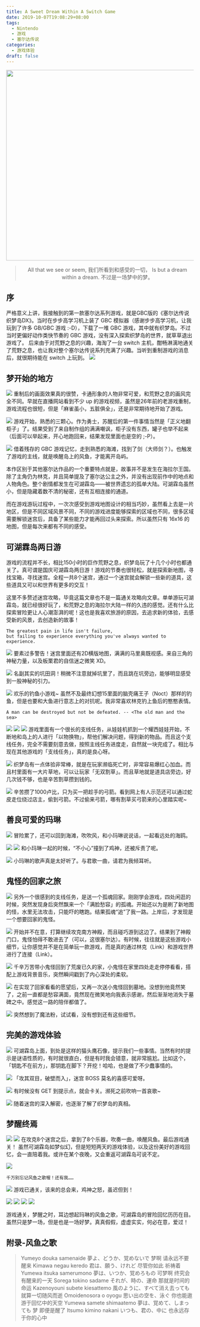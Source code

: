 ```yaml
---
title: A Sweet Dream Within A Switch Game
date: 2019-10-07T19:08:29+08:00
tags:
  - Nintendo
  - 游戏
  - 塞尔达传说
categories:
  - 游戏体验
draft: false
---
```

<div align=center>
<img src="https://image.seanxp.com/the-legend-of-zelda-links-awakening/0.jpg" width="512" height="512"></a><blockquote class="blockquote-center">All that we see or seem,
我们所看到和感受的一切，
Is but a dream within a dream.
不过是一场梦中的梦。
</blockquote>
</div>

<!--more-->

## 序
严格意义上讲，我接触到的第一款塞尔达系列游戏，就是GBC版的《塞尔达传说 织梦岛DX》。当时在步步高学习机上装了 GBC 模拟器（感谢步步高学习机，让我玩到了许多 GB/GBC 游戏 :-D），下载了一堆 GBC 游戏，其中就有织梦岛。不过当时更偏好动作类快节奏的 GBC 游戏，没有深入探索织梦岛的世界，就草草退出游戏了。
后来由于对荒野之息的兴趣，海淘了一台 switch 主机，酣畅淋漓地通关了荒野之息，也让我对整个塞尔达传说系列充满了兴趣。当听到重制游戏的消息后，就很期待能在 switch 上玩到。
![](https://image.seanxp.com/the-legend-of-zelda-links-awakening/1.jpg)

## 梦开始的地方
![](https://image.seanxp.com/the-legend-of-zelda-links-awakening/2.jpg)
重制后的画面效果真的很赞，卡通形象的人物非常可爱，和荒野之息的画风完全不同。早就在直播网站看到不少 up 的游戏视频，虽然是26年前的老游戏重制，游戏流程也很短，但是「麻雀虽小，五脏俱全」，还是非常期待地开始了游戏。

![](https://image.seanxp.com/the-legend-of-zelda-links-awakening/3.jpg)
游戏开始，熟悉的三颗心。作为勇士，苏醒后的第一件事情当然是「正义地翻柜子」了。结果受到了来自制作组的满满嘲讽，柜子没有东西，罐子也举不起来（后面可以举起来，开心地跑回来，结果发现里面也是空的 ;-P）。

![](https://image.seanxp.com/the-legend-of-zelda-links-awakening/4.jpg)
借着残存的 GBC 游戏记忆，走到熟悉的海滩，找到了剑（大师剑？）。也触发了游戏的主线，就是唤醒岛上的风鱼，才能离开岛屿。

本作区别于其他塞尔达作品的一个重要特点就是，故事并不是发生在海拉尔王国。除了主角仍为林克，并且简单提及了塞尔达公主之外，并没有出现前作中的地点和人物角色。整个剧情都发生在可湖霖岛——被世界遗忘的孤单大陆。可湖霖岛虽然小，但是隐藏着数不清的秘密，还有互相连接的通道。

而在游戏游玩过程中，一次次感受到游戏地图设计的相当巧妙，虽然看上去是一片地区，但是不同区域风景不同，不同的游戏进度能够探索的区域也不同，很多区域需要解锁迷宫后，具备了某些能力才能再回过头来探索。所以虽然只有 16x16 的地图，但是每次来都有不同的感受。

## 可湖霖岛两日游
游戏的流程并不长，相比150小时的巨作荒野之息，织梦岛玩了十几个小时也都通关了。真可谓是国庆可湖霖岛两日游！游戏的节奏也很轻松，就是探索新地图，寻找宝箱，寻找迷宫。全程一共8个迷宫，通过一个迷宫就会解锁一些新的道具，这些道具又可以和世界有更多的交互！

这里不多赘述迷宫攻略，毕竟这篇文章也不是一篇通关攻略向文章。单单游玩可湖霖岛，就已经很好玩了，和荒野之息的海拉尔大陆一样的久违的感觉。还有什么比探索冒险更让人心潮澎湃的呢！这也是我喜欢旅游的原因，去追求新的体验，去感受新的风景，去创造新的故事！

	The greatest pain in life isn't failure, 
	but failing to experience everything you've always wanted to experience.

![](https://image.seanxp.com/the-legend-of-zelda-links-awakening/5.jpg)
要素过多警告！迷宫里面还有2D横版地图，满满的马里奥既视感。来自三角的神秘力量，以及板栗君的自信迷之微笑 XD。

![](https://image.seanxp.com/the-legend-of-zelda-links-awakening/6.jpg)
名副其实的坑田洞！稍微不注意就掉坑里了，而且跳在坑旁边，能够明显感受到一股神秘的引力。

![](https://image.seanxp.com/the-legend-of-zelda-links-awakening/7.jpg)
欢乐的钓鱼小游戏~ 虽然不及最终幻想15里面的脑壳痛王子（Noct）那样的钓鱼，但是也要和大鱼进行意志上的对抗呢。我非常喜欢林克钓上鱼后的憨憨表情。

	A man can be destroyed but not be defeated. -- <The old man and the sea>

![](https://image.seanxp.com/the-legend-of-zelda-links-awakening/8.jpg)
![](https://image.seanxp.com/the-legend-of-zelda-links-awakening/9.jpg)
![](https://image.seanxp.com/the-legend-of-zelda-links-awakening/10.jpg)
游戏里面有一个很长的支线任务，从娃娃机抓到一个耀西娃娃开始，不断地和岛上的人进行「以物换物」，帮他们解决问题，得到新的物品。而且这个支线任务，完全不需要刻意去做，按照主线任务进度走，自然就一块完成了。相比与现在其他游戏的「支线任务」，真的是良心呀。

![](https://image.seanxp.com/the-legend-of-zelda-links-awakening/11.jpg)
织梦岛有一点体验非常棒，就是在玩家濒临死亡时，非常容易爆红心加血。而且村里面有一大片草地，可以让玩家「无双割草」。而且草地就是道具店旁边，好几次钱不够，也是辛苦割草攒到钱的。

![](https://image.seanxp.com/the-legend-of-zelda-links-awakening/12.jpg)
辛苦攒了1000卢比，只为买一把趁手的弓箭。看到网上有人示范还可以通过蛇皮走位绕过店主，偷到弓箭。不过偷来弓箭，哪有割草买弓箭来的心里踏实呢~

## 善良可爱的玛琳
![](https://image.seanxp.com/the-legend-of-zelda-links-awakening/13.jpg)
冒险累了，还可以回到海滩，吹吹风，和小玛琳说说话，一起看远处的海鸥。

![](https://image.seanxp.com/the-legend-of-zelda-links-awakening/14.jpg)
![](https://image.seanxp.com/the-legend-of-zelda-links-awakening/15.jpg)
和小玛琳一起的时候，“不小心”撞到了鸡神，还被斥责了呢。

![](https://image.seanxp.com/the-legend-of-zelda-links-awakening/16.jpg)
小玛琳的歌声真是太好听了。与君歌一曲，请君为我倾耳听。

## 鬼怪的回家之旅
![](https://image.seanxp.com/the-legend-of-zelda-links-awakening/17.jpg)
另外一个很感到的支线任务，是送一个孤魂回家。刚刚学会游戏，四处闲逛的时候，突然发现身后突然飘来一个「满脸愁容」的孤魂。开始还以为是刷了新地图的怪，水里无法攻击，只能吓的瞎跑。结果孤魂“追”了我一路。上岸后，才发现是一个想要回家的鬼怪。

![](https://image.seanxp.com/the-legend-of-zelda-links-awakening/18.jpg)
开始并不在意，打算继续攻克南方神殿，而且碰巧游到这边了。结果到了神殿门口，鬼怪怕得不敢进去了（可以，这很塞尔达）。有时候，往往就是这些游戏小细节，让你感觉并不是在简单玩一款游戏，而是真的通过林克（Link）和游戏世界进行了连接（Link）。

![](https://image.seanxp.com/the-legend-of-zelda-links-awakening/19.jpg)
千辛万苦带小鬼怪回到了荒废已久的家，小鬼怪在家里四处走走停停看看，搭配上游戏背景音乐，突然瞬间戳到了内心深处的柔软。

![](https://image.seanxp.com/the-legend-of-zelda-links-awakening/20.jpg)
在实现了回家看看的愿望后，又再一次送小鬼怪回到墓地。没想到他竟然笑了，之前一直都是愁容满面，竟然现在微笑地向我表示感谢，然后渐渐地消失于墓碑之中。感觉这一路的陪伴都值了。

![](https://image.seanxp.com/the-legend-of-zelda-links-awakening/21.jpg)
突然想到了魔法粉，试试看，没有想到还有这些细节。

## 完美的游戏体验

![](https://image.seanxp.com/the-legend-of-zelda-links-awakening/22.jpg)
可湖霖岛上面，到处是这样的猫头鹰石像，提示我们一些事情。当然有时的提示是谜语性质的，有时就很直白，但是有时我会错意，就非常尴尬。比如这个，「钥匙不在前方」，那钥匙在脚下？开挖！哈哈，也是做了不少蠢事情的。

![](https://image.seanxp.com/the-legend-of-zelda-links-awakening/23.jpg)
「攻其双目，破壁而入」，迷宫 BOSS 莫名的喜感可爱呀。

![](https://image.seanxp.com/the-legend-of-zelda-links-awakening/24.jpg)
有时候没有 GET 到提示点，就会卡关。濒死之前吹响一首哀歌~

![](https://image.seanxp.com/the-legend-of-zelda-links-awakening/25.jpg)
随着迷宫的深入解密，也逐渐了解了织梦岛的真相。

## 梦醒终焉
![](https://image.seanxp.com/the-legend-of-zelda-links-awakening/26.jpg)
![](https://image.seanxp.com/the-legend-of-zelda-links-awakening/27.jpg)
在攻克8个迷宫之后，拿到了8个乐器，吹奏一曲，唤醒风鱼。最后游戏通关！
虽然可湖霖岛如梦似幻，但是短短两天的游戏体验，以及这份美好的游戏回忆，会一直陪着我。或许在某个夜晚，又会重返可湖霖岛可说不定。

![](https://image.seanxp.com/the-legend-of-zelda-links-awakening/28.jpg)

	千万别忘记风鱼之歌喔！还有我……

![](https://image.seanxp.com/the-legend-of-zelda-links-awakening/29.jpg)
游戏已通关，该来的总会来，鸡神之怒，虽迟但到！

![](https://image.seanxp.com/the-legend-of-zelda-links-awakening/30.jpg)
![](https://image.seanxp.com/the-legend-of-zelda-links-awakening/31.jpg)
![](https://image.seanxp.com/the-legend-of-zelda-links-awakening/32.jpg)
![](https://image.seanxp.com/the-legend-of-zelda-links-awakening/33.jpg)

游戏通关，梦醒之时，耳边想起玛琳的风鱼之歌，可湖霖岛的冒险回忆历历在目。虽然只是梦一场，但是也是一场好梦。真真假假，虚虚实实，何必在意，爱过！

## 附录-风鱼之歌
<blockquote class="blockquote-center">
Yumeyo douka samenaide
夢よ、どうか、覚めないで
梦啊 请永远不要醒来
Kimawa negau keredo
君は、願う、けれど
尽管你如此 祈祷着
Yumewa itsuka samerumono
夢は、いつか、覚めろもの
可梦啊 终究会有醒来的一天
Sorega tokino sadame
それが、時の、運命
那就是时间的命运
Kazenoyouni subete kiesattemo
風のように、すべて消え去っても
就算一切随风而逝
Omoidenosora o oyogu
思い出の空を、泳ぐ
你也能遨游于回忆中的天空
Yumewa samete shimaatemo
夢は、覚めて、しまっても
梦 即便是醒了
Itsumo kimino nakani
いつも、君の、中に
也永远存于你的心中
</blockquote>